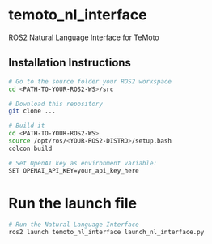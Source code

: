 # temoto_nl_interface
ROS2 Natural Language Interface for TeMoto

## Installation Instructions
```bash
# Go to the source folder your ROS2 workspace
cd <PATH-TO-YOUR-ROS2-WS>/src

# Download this repository
git clone ...

# Build it
cd <PATH-TO-YOUR-ROS2-WS>
source /opt/ros/<YOUR-ROS2-DISTRO>/setup.bash
colcon build

# Set OpenAI key as environment variable:
SET OPENAI_API_KEY=your_api_key_here

```

# Run the launch file

```bash
# Run the Natural Language Interface
ros2 launch temoto_nl_interface launch_nl_interface.py
```

